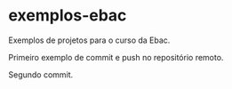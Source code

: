 # exemplos-ebac
Exemplos de projetos para o curso da Ebac.

Primeiro exemplo de commit e push no repositório remoto.

Segundo commit.

